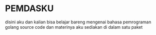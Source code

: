 # PEMDASKU

disini aku dan kalian bisa belajar bareng mengenai bahasa pemrograman golang
source code dan materinya aku sediakan di dalam satu paket
